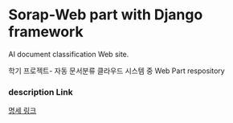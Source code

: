 # Sorap-Web part with Django framework
AI document classification Web site.

학기 프로젝트- 자동 문서분류 클라우드 시스템 중 Web Part respository

### description Link
<a href="http://cscp2.sogang.ac.kr/CSE4186/index.php/%EA%B0%95%EA%B9%80%EC%95%88%EB%A5%98"> 명세 링크 </a>
